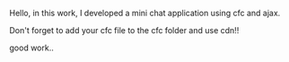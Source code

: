  Hello, in this work, I developed a mini chat application using cfc and ajax.
 
 Don't forget to add your cfc file to the cfc folder and use cdn!!
 
 good work..
